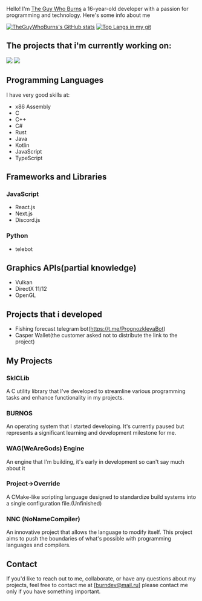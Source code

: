 Hello! I'm [The Guy Who Burns](https://github.com/theguywhoburns) a 16-year-old developer with a passion for programming and technology. Here's some info about me

[![TheGuyWhoBurns's GitHub stats](https://github-readme-stats.vercel.app/api?username=theguywhoburns)]()
[![Top Langs in my git](https://github-readme-stats.vercel.app/api/top-langs/?username=theguywhoburns)]()

## The projects that i'm currently working on:
[![](https://github-readme-stats.vercel.app/api/pin/?username=theguywhoburns&repo=Project-Override)](https://github.com/theguywhoburns/Project-Override)
[![](https://github-readme-stats.vercel.app/api/pin/?username=theguywhoburns&repo=NNC)](https://github.com/theguywhoburns/NNC)

## Programming Languages
I have very good skills at:
- x86 Assembly
- C
- C++
- C#
- Rust
- Java
- Kotlin
- JavaScript
- TypeScript

## Frameworks and Libraries
### JavaScript
- React.js
- Next.js
- Discord.js
### Python
- telebot

## Graphics APIs(partial knowledge)
- Vulkan
- DirectX 11/12
- OpenGL 

## Projects that i developed
- Fishing forecast telegram bot(https://t.me/PrognozklevaBot)
- Casper Wallet(the customer asked not to distribute the link to the project)

## My Projects

### SklCLib
A C utility library that I've developed to streamline various programming tasks and enhance functionality in my projects.

### BURNOS
An operating system that I started developing. It's currently paused but represents a significant learning and development milestone for me.

### WAG(WeAreGods) Engine
An engine that I'm building, it's early in development so can't say much about it

### Project->Override
A CMake-like scripting language designed to standardize build systems into a single configuration file.(Unfinished)

### NNC (NoNameCompiler)
An innovative project that allows the language to modify itself. This project aims to push the boundaries of what's possible with programming languages and compilers.

## Contact
If you'd like to reach out to me, collaborate, or have any questions about my projects, feel free to contact me at [burndev@mail.ru] please contact me only if you have something important.